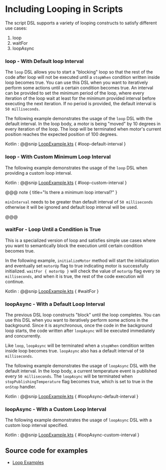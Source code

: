 # Including Looping in Scripts

The script DSL supports a variety of looping constructs to satisfy different use cases:

1. loop
1. waitFor
1. loopAsync

### loop - With Default loop Interval

The `loop` DSL allows you to start a "blocking" loop so that the rest of the code after loop will not be executed
until a `stopWhen` condition written inside loop becomes true.
You can use this DSL when you want to iteratively perform some actions until a certain condition becomes true.
An interval can be provided to set the minimum period of the loop, where every iteration of the loop wait at least for the minimum 
provided interval before executing the next iteration.  If no period is provided, the default interval is `50 milliseconds`.

The following example demonstrates the usage of the `loop` DSL with the default interval.
In the loop body, a motor is being "moved" by 10 degrees in every iteration of the loop.
The loop will be terminated when motor's current position reaches the expected position of 100 degrees.

Kotlin
:   @@snip [LoopExample.kts](../../../../../../examples/src/main/kotlin/esw/ocs/scripts/examples/paradox/LoopExample.kts) { #loop-default-interval }  

### loop - With Custom Minimum Loop Interval

The following example demonstrates the usage of the `loop` DSL when providing a custom loop interval.

Kotlin
:   @@snip [LoopExample.kts](../../../../../../examples/src/main/kotlin/esw/ocs/scripts/examples/paradox/LoopExample.kts) { #loop-custom-interval }  

@@@ note { title="Is there a minimum loop interval?" }

`minInterval` needs to be greater than default interval of `50 milliseconds` otherwise it will be ignored and default loop interval will be used.

@@@

### waitFor - Loop Until a Condition is True

This is a specialized version of loop and satisfies simple use cases where you want to semantically block the 
execution until certain condition becomes true.

In the following example, `initializeMotor` method will start the initialization and eventually set `motorUp` flag to true indicating motor is successfully initialized.
`waitFor { motorUp }` will check the value of `motorUp` flag every `50 milliseconds`, and when it is true, the rest of the code execution will continue.  

Kotlin
:   @@snip [LoopExample.kts](../../../../../../examples/src/main/kotlin/esw/ocs/scripts/examples/paradox/LoopExample.kts) { #waitFor }

### loopAsync - With a Default Loop Interval

The previous DSL loop constructs "block" until the loop completes. You can use this DSL when you want to iteratively perform some actions in the background.
Since it is asynchronous, once the code in the background loop starts, the code written after `loopAsync` will be executed immediately and concurrently.

Like `loop`, `loopAsync` will be terminated when a `stopWhen` condition written inside loop becomes true. `loopAsync` also 
has a default interval of `50 milliseconds`.

The following example demonstrates the usage of `loopAsync` DSL with the default interval.
In the loop body, a current temperature event is published every `50 milliseconds`. 
The `loopAsync` will be terminated when `stopPublishingTemperature` flag becomes true, which is set to true in the `onStop` handler.

Kotlin
:   @@snip [LoopExample.kts](../../../../../../examples/src/main/kotlin/esw/ocs/scripts/examples/paradox/LoopExample.kts) { #loopAsync-default-interval }  

### loopAsync - With a Custom Loop Interval

The following example demonstrates the usage of `loopAsync` DSL with a custom loop interval specified.

Kotlin
:   @@snip [LoopExample.kts](../../../../../../examples/src/main/kotlin/esw/ocs/scripts/examples/paradox/LoopExample.kts) { #loopAsync-custom-interval }

## Source code for examples

* [Loop Examples]($github.base_url$/examples/src/main/kotlin/esw/ocs/scripts/examples/paradox/LoopExample.kts)